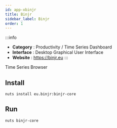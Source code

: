 ```yaml
---
id: app-xbinjr
title: Binjr
sidebar_label: Binjr
order: 1
---
```



:::info

- **Category**  : Productivity / Time Series Dashboard
- **Interface**  : Desktop Graphical User Interface
- **Website**  : https://binjr.eu
:::

Time Series Browser

## Install

```
nuts install eu.binjr:binjr-core
```

## Run

```
nuts binjr-core
```
